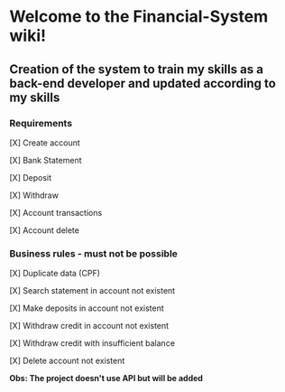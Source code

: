 #  Welcome to the Financial-System wiki!



## Creation of the system to train my skills as a back-end developer and updated according to my skills

### Requirements

[X] Create account

[X] Bank Statement 

[X] Deposit 

[X] Withdraw 

[X] Account transactions

[X] Account delete


### Business rules - must not be possible

[X] Duplicate data (CPF)

[X] Search statement in account not existent

[X] Make deposits in account not existent

[X] Withdraw credit in account not existent

[X] Withdraw credit with insufficient balance 

[X] Delete account not existent

**Obs: The project doesn't use API but will be added**
